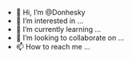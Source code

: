 - 👋 Hi, I’m @Donhesky
- 👀 I’m interested in ...
- 🌱 I’m currently learning ...
- 💞️ I’m looking to collaborate on ...
- 📫 How to reach me ...

<!---
Donhesky/Donhesky is a ✨ special ✨ repository because its `README.md` (this file) appears on your GitHub profile.
You can click the Preview link to take a look at your changes.
--->
